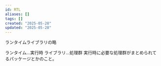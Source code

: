 ```yaml
---
id: RTL
aliases: []
tags: []
created: "2025-05-28"
updated: "2025-05-28"
---
```


ランタイムライブラリの略

ランタイム…実行時
ライブラリ…処理群
実行時に必要な処理群がまとめられてるパッケージとかのこと。
